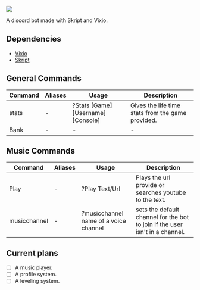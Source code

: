 ![](https://cdn.discordapp.com/attachments/432679072179683338/441559023221735425/GlobalBotGit.png)

A discord bot made with Skript and Vixio.

## Dependencies

 * [Vixio](http://vixio.space/download/)
 * [Skript](https://github.com/bensku/Skript/releases)

## General Commands

Command | Aliases | Usage | Description
------------ | ------------- | ------------- | -------------
stats | - | ?Stats [Game] [Username] [Console] | Gives the life time stats from the game provided.
Bank | - | - | -

## Music Commands

Command | Aliases | Usage | Description
------------ | ------------- | ------------- | -------------
Play | - | ?Play Text/Url | Plays the url provide or searches youtube to the text.
musicchannel | - | ?musicchannel name of a voice channel | sets the default channel for the bot to join if the user isn't in a channel.


## Current plans

- [ ] A music player.
- [ ] A profile system.
- [ ] A leveling system.
